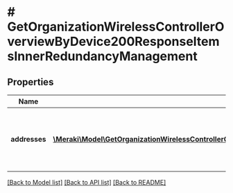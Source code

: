 # # GetOrganizationWirelessControllerOverviewByDevice200ResponseItemsInnerRedundancyManagement

## Properties

Name | Type | Description | Notes
------------ | ------------- | ------------- | -------------
**addresses** | [**\Meraki\Model\GetOrganizationWirelessControllerOverviewByDevice200ResponseItemsInnerRedundancyManagementAddressesInner[]**](GetOrganizationWirelessControllerOverviewByDevice200ResponseItemsInnerRedundancyManagementAddressesInner.md) | Wireless LAN controller redundancy management interface addresses | [optional]

[[Back to Model list]](../../README.md#models) [[Back to API list]](../../README.md#endpoints) [[Back to README]](../../README.md)
